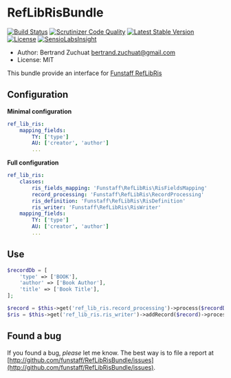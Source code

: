 RefLibRisBundle
===

[![Build Status](https://travis-ci.org/Funstaff/RefLibRisBundle.svg?branch=master)](https://travis-ci.org/Funstaff/RefLibRisBundle)
[![Scrutinizer Code Quality](https://scrutinizer-ci.com/g/Funstaff/RefLibRisBundle/badges/quality-score.png?b=master)](https://scrutinizer-ci.com/g/Funstaff/RefLibRisBundle/?branch=master)
[![Latest Stable Version](https://poser.pugx.org/funstaff/ref-lib-ris-bundle/v/stable)](https://packagist.org/packages/funstaff/ref-lib-ris-bundle)
[![License](https://poser.pugx.org/funstaff/ref-lib-ris-bundle/license)](https://packagist.org/packages/funstaff/ref-lib-ris-bundle)
[![SensioLabsInsight](https://insight.sensiolabs.com/projects/f7eaf3b4-f3a8-4918-b701-8e5f8237cfba/mini.png)](https://insight.sensiolabs.com/projects/f7eaf3b4-f3a8-4918-b701-8e5f8237cfba)

* Author: Bertrand Zuchuat <bertrand.zuchuat@gmail.com>
* License: MIT

This bundle provide an interface for [Funstaff RefLibRis](https://github.com/Funstaff/RefLibRis)


## Configuration

__Minimal configuration__
```yml
ref_lib_ris:
    mapping_fields:
        TY: ['type']
        AU: ['creator', 'author']
        ...
```

__Full configuration__
```yml
ref_lib_ris:
    classes:
        ris_fields_mapping: 'Funstaff\RefLibRis\RisFieldsMapping'
        record_processing: 'Funstaff\RefLibRis\RecordProcessing'
        ris_definition: 'Funstaff\RefLibRis\RisDefinition'
        ris_writer: 'Funstaff\RefLibRis\RisWriter'
    mapping_fields:
        TY: ['type']
        AU: ['creator', 'author']
        ...
```

## Use
```php
$recordDb = [
    'type' => ['BOOK'],
    'author' => ['Book Author'],
    'title' => ['Book Title'],
];

$record = $this->get('ref_lib_ris.record_processing')->process($recordDb);
$ris = $this->get('ref_lib_ris.ris_writer')->addRecord($record)->process();
```

## Found a bug

If you found a bug, *please* let me know. The best way is to file a report at 
[http://github.com/funstaff/RefLibRisBundle/issues](http://github.com/funstaff/RefLibRisBundle/issues).
